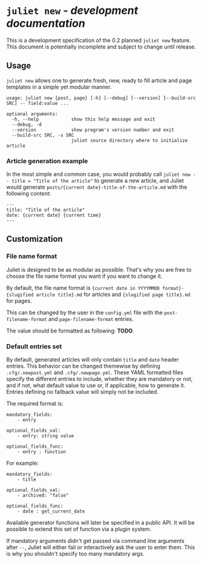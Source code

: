 # `juliet new` *- development documentation*

This is a development specification of the 0.2 planned `juliet new` feature.
This document is potentially incomplete and subject to change until release.

## Usage

`juliet new` allows one to generate fresh, new, ready to fill article and page
templates in a simple yet modular manner.

```
usage: juliet new {post, page} [-h] [--debug] [--version] [--build-src SRC] -- field:value ...

optional arguments:
  -h, --help            show this help message and exit
  --debug, -d
  --version             show program's version number and exit
  --build-src SRC, -s SRC
                        juliet source directory where to initialize article
```

### Article generation example

In the most simple and common case, you would probably call `juliet new --
title = "Title of the article"` to generate a new article, and Juliet would
generate `posts/{current date}-title-of-the-article.md` with the following
content:

```
---
title: "Title of the article"
date: {current date} {current time}
---
```

## Customization

### File name format

Juliet is designed to be as modular as possible. That's why you are free to
choose the file name format you want if you want to change it.

By default, the file name format is `{current date in YYYYMMDD format}-{slugified
article title}.md` for articles and `{slugified page title}.md` for pages.

This can be changed by the user in the `config.yml` file with the
`post-filename-format` and `page-filename-format` entries.

The value should be formatted as following: **TODO**.

### Default entries set

By default, generated articles will only contain `title` and `date` header
entries. This behavior can be changed themewise by defining `.cfg/.newpost.yml`
and `.cfg/.newpage.yml`. These YAML formatted files specify the different
entries to include, whether they are mandatory or not, and if not, what default
value to use or, if applicable, how to generate it. Entries defining no fallback
value will simply not be included.

The required format is:

```
mandatory_fields:
    - entry

optional_fields_val:
    - entry: string value

optional_fields_func:
    - entry : function
```

For example:

```
mandatory_fields:
    - title

optional_fields_val:
    - archived: "false"

optional_fields_func:
    - date : get_current_date
```

Available generator functions will later be specified in a public API. It will
be possible to extend this set of function via a plugin system.

If mandatory arguments didn't get passed via command line arguments after `--`,
Juliet will either fail or interactively ask the user to enter them. This is why
you shouldn't specify too many mandatory args.
